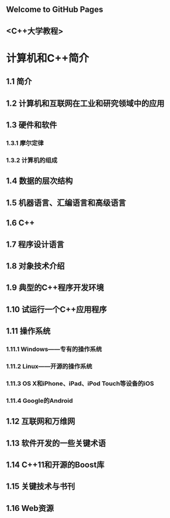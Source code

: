 ## Welcome to GitHub Pages

## <C++大学教程>
# 计算机和C++简介
## 1.1 简介
## 1.2 计算机和互联网在工业和研究领域中的应用
## 1.3 硬件和软件
### 1.3.1 摩尔定律
### 1.3.2 计算机的组成
## 1.4 数据的层次结构
## 1.5 机器语言、汇编语言和高级语言
## 1.6 C++
## 1.7 程序设计语言
## 1.8 对象技术介绍
## 1.9 典型的C++程序开发环境
## 1.10 试运行一个C++应用程序
## 1.11 操作系统
### 1.11.1 Windows——专有的操作系统
### 1.11.2   Linux——开源的操作系统
### 1.11.3 OS X和iPhone、iPad、iPod Touch等设备的iOS
### 1.11.4 Google的Android
## 1.12 互联网和万维网
## 1.13 软件开发的一些关键术语
## 1.14 C++11和开源的Boost库
## 1.15 关键技术与书刊
## 1.16 Web资源
